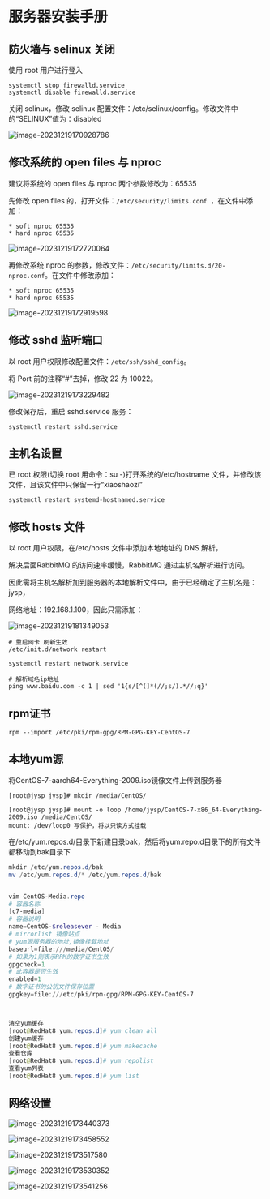# 服务器安装手册

## 防火墙与 selinux 关闭

使用 root 用户进行登入

```
systemctl stop firewalld.service
systemctl disable firewalld.service
```

关闭 selinux，修改 selinux 配置文件：/etc/selinux/config。修改文件中的“SELINUX”值为：disabled

![image-20231219170928786](./images/image-20231219170928786.png)

## 修改系统的 open files 与 nproc

建议将系统的 open files 与 nproc 两个参数修改为：65535

先修改 open files 的，打开文件：`/etc/security/limits.conf `，在文件中添加：

```
* soft nproc 65535
* hard nproc 65535
```

![image-20231219172720064](./images/image-20231219172720064.png)

再修改系统 nproc 的参数，修改文件：`/etc/security/limits.d/20-nproc.conf`。在文件中修改添加：

```
* soft nproc 65535
* hard nproc 65535
```

![image-20231219172919598](./images/image-20231219172919598.png)

## 修改 sshd 监听端口

以 root 用户权限修改配置文件：`/etc/ssh/sshd_config`。

将 Port 前的注释“#”去掉，修改 22 为 10022。

![image-20231219173229482](./images/image-20231219173229482.png)

修改保存后，重启 sshd.service 服务：

```
systemctl restart sshd.service
```

## 主机名设置

已 root 权限(切换 root 用命令：su -)打开系统的/etc/hostname 文件，并修改该文件，且该文件中只保留一行“xiaoshaozi”

```
systemctl restart systemd-hostnamed.service 
```

## 修改 hosts 文件

以 root 用户权限，在/etc/hosts 文件中添加本地地址的 DNS 解析，

解决后面RabbitMQ 的访问速率缓慢，RabbitMQ 通过主机名解析进行访问。

因此需将主机名解析加到服务器的本地解析文件中，由于已经确定了主机名是：jysp，

网络地址：192.168.1.100，因此只需添加：

![image-20231219181349053](./images/image-20231219181349053.png)

```
# 重启网卡 刷新生效
/etc/init.d/network restart

systemctl restart network.service

# 解析域名ip地址
ping www.baidu.com -c 1 | sed '1{s/[^(]*(//;s/).*//;q}'
```



## rpm证书

```
rpm --import /etc/pki/rpm-gpg/RPM-GPG-KEY-CentOS-7
```

## 本地yum源

将CentOS-7-aarch64-Everything-2009.iso镜像文件上传到服务器

```
[root@jysp jysp]# mkdir /media/CentOS/

[root@jysp jysp]# mount -o loop /home/jysp/CentOS-7-x86_64-Everything-2009.iso /media/CentOS/
mount: /dev/loop0 写保护，将以只读方式挂载
```

在/etc/yum.repos.d/目录下新建目录bak，然后将yum.repo.d目录下的所有文件都移动到bak目录下

```powershell
mkdir /etc/yum.repos.d/bak
mv /etc/yum.repos.d/* /etc/yum.repos.d/bak


vim CentOS-Media.repo
# 容器名称
[c7-media]
# 容器说明
name=CentOS-$releasever - Media
# mirrorlist 镜像站点
# yum源服务器的地址,镜像挂载地址
baseurl=file:///media/CentOS/
# 如果为1则表示RPM的数字证书生效
gpgcheck=1
# 此容器是否生效
enabled=1
# 数字证书的公钥文件保存位置
gpgkey=file:///etc/pki/rpm-gpg/RPM-GPG-KEY-CentOS-7



清空yum缓存
[root@RedHat8 yum.repos.d]# yum clean all
创建yum缓存
[root@RedHat8 yum.repos.d]# yum makecache
查看仓库
[root@RedHat8 yum.repos.d]# yum repolist
查看yum列表
[root@RedHat8 yum.repos.d]# yum list
```



## 网络设置

![image-20231219173440373](./images/image-20231219173440373.png)

![image-20231219173458552](./images/image-20231219173458552.png)

![image-20231219173517580](./images/image-20231219173517580.png)

![image-20231219173530352](./images/image-20231219173530352.png)

![image-20231219173541256](./images/image-20231219173541256.png)